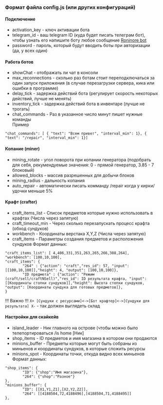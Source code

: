 ### Формат файла config.js (или других конфигураций)

#### Подключение
- activation_key - ключ активации бота
- telegram_id - ваш telegram ID (куда будет писать телеграм бот), чтобы узнать его напишите боту любое сообщение [Roninore bot](http://t.me/roninore_bot)
- password - пароль, который будут вводить боты при авторизации (да, у всех один)

#### Работа ботов
- showChat - отображать ли чат в консоли
- max_reconnections - сколько раз ботам стоит переподключаться за один запуск приложения (в случае перезагрузки сервера, кика или ошибки в программе)
- delay_tick - задержка действий бота (регулирует скорость некоторых действий, лучше не менять)
- inventory_tick - задержка действий бота в инвентаре (лучше не трогать)
- chat_commands - Раз в указанное число минут пишет нужные команды  
Пример
```
"chat_commands": [ { "text": "Всем привет", "interval_min": 1}, { "text": "/repair", "interval_min": 1}]
```
 
#### Копание (miner)
- mining_rotate - угол поворота при копании генератора (подобрать для себя, рекумендуемые значения: 0 - прямой генератор, 3.85 - 7 блоковый)
- allowed_blocks - массив разрешенных для добычи блоков
- mining_radius - дальность копания
- auto_repair - автоматически писать комманду /repair когда у кирки/удочки меньше 5%

#### Крафт (crafter)
- craft_items_list - Список предметов которые нужно использовать в крафтах (Числа через запятую)
- craft_timeout_min - Через сколько перезапускать процесс крафта (обход сундуков)  
- workbench - Координаты верстака X,Y,Z (Числа через запятую)  
- craft_items - Параметры создания предметов и расположения сундуков
Формат данных:
```
"craft_items_list": [ 4,406,331,351,263,265,266,388,264],
"workbench": [100,10,100],
"craft_items": {
        "264" : {"action": "craft","res_id": 57, "input": [[100,10,100]],"height": 4, "output": [100,10,100]},
        "ID предмета" : {"action": "Режим (craft/sell/craftNSell)","res_id": ID результата крафта, "input":[[Координаты стопки сундуков]],"height": Высота стопки сундуков, "output": [Координаты сундука для готовых предметов]},
}
```
!!! Важно !!! `X+ [Сундуки с ресурсами]<->[Бот крафтер]<->[Сундуки для результата] X-` - так должен выглядеть склад 

#### Настройки для скайкейв
- island_leader - Ник главного на острове (чтобы можно было телепортироваться /is home [Ник]
- shop_items - ID предметов и имя магазина в котором они продаются
- minions_buffer - Предметы которые могут быть собраны из миньенов и координаты сундуков, в которые сложить ресурсы
- minions_spot - Координаты точки, откуда видно всех миньенов  
Формат данных:
```
"shop_items": {
        "ID": {"shop":"Имя магазина"},
        "264": {"shop":"Разное"}
},
"minions_buffer": {
        "ID": [[X1,Y1,Z1],[X2,Y2,Z2]],
        "264": [[4188504,72,4188496],[4188504,71,4188495]]
},
